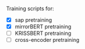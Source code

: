 Training scripts for:

* [x] sap pretraining
* [x] mirrorBERT pretraining
* [ ] KRISSBERT pretraining
* [ ] cross-encoder pretraining
